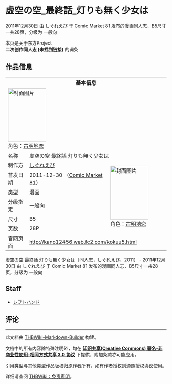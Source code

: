 # 虚空の空_最終話_灯りも無く少女は

<!-- source html: G:\repos\THBWiki-Markdown-Builder\THBWikiMarkdown\Temp\main\d\d0\ns0%3A%E8%99%9A%E7%A9%BA%E3%81%AE%E7%A9%BA_%E6%9C%80%E7%B5%82%E8%A9%B1_%E7%81%AF%E3%82%8A%E3%82%82%E7%84%A1%E3%81%8F%E5%B0%91%E5%A5%B3%E3%81%AF.html -->

2011年12月30日 由 しぐれえび 于 Comic Market 81 发布的漫画同人志，B5尺寸一共28页，分级为 一般向

本页是关于东方Project  
 **二次创作同人志 (未找到链接)** 的词条
## 作品信息

<table><tbody><tr><th colspan="3">基本信息</th></tr><tr><td class="cover-artwork-mobile" colspan="2"><a href="./文件-虚空の空_最終話_灯りも無く少女は封面.jpg.md" class="image" title="封面图片"><img alt="封面图片" src="https://upload.thwiki.cc/thumb/3/34/%E8%99%9A%E7%A9%BA%E3%81%AE%E7%A9%BA_%E6%9C%80%E7%B5%82%E8%A9%B1_%E7%81%AF%E3%82%8A%E3%82%82%E7%84%A1%E3%81%8F%E5%B0%91%E5%A5%B3%E3%81%AF%E5%B0%81%E9%9D%A2.jpg/119px-%E8%99%9A%E7%A9%BA%E3%81%AE%E7%A9%BA_%E6%9C%80%E7%B5%82%E8%A9%B1_%E7%81%AF%E3%82%8A%E3%82%82%E7%84%A1%E3%81%8F%E5%B0%91%E5%A5%B3%E3%81%AF%E5%B0%81%E9%9D%A2.jpg" decoding="async" loading="lazy" width="119" height="168" srcset="https://upload.thwiki.cc/thumb/3/34/%E8%99%9A%E7%A9%BA%E3%81%AE%E7%A9%BA_%E6%9C%80%E7%B5%82%E8%A9%B1_%E7%81%AF%E3%82%8A%E3%82%82%E7%84%A1%E3%81%8F%E5%B0%91%E5%A5%B3%E3%81%AF%E5%B0%81%E9%9D%A2.jpg/179px-%E8%99%9A%E7%A9%BA%E3%81%AE%E7%A9%BA_%E6%9C%80%E7%B5%82%E8%A9%B1_%E7%81%AF%E3%82%8A%E3%82%82%E7%84%A1%E3%81%8F%E5%B0%91%E5%A5%B3%E3%81%AF%E5%B0%81%E9%9D%A2.jpg 1.5x, https://upload.thwiki.cc/thumb/3/34/%E8%99%9A%E7%A9%BA%E3%81%AE%E7%A9%BA_%E6%9C%80%E7%B5%82%E8%A9%B1_%E7%81%AF%E3%82%8A%E3%82%82%E7%84%A1%E3%81%8F%E5%B0%91%E5%A5%B3%E3%81%AF%E5%B0%81%E9%9D%A2.jpg/238px-%E8%99%9A%E7%A9%BA%E3%81%AE%E7%A9%BA_%E6%9C%80%E7%B5%82%E8%A9%B1_%E7%81%AF%E3%82%8A%E3%82%82%E7%84%A1%E3%81%8F%E5%B0%91%E5%A5%B3%E3%81%AF%E5%B0%81%E9%9D%A2.jpg 2x" data-file-width="628" data-file-height="885"></a><div class="cover-char">角色：<a href="./古明地恋.md" title="古明地恋">古明地恋</a></div></td>
</tr><tr><td class="label">名称</td><td colspan="2"> 虚空の空 最終話 灯りも無く少女は </td></tr><tr><td class="label">制作方</td><td><a href="./しぐれえび.md" title="しぐれえび">しぐれえび</a></td><td class="cover-artwork" rowspan="6" style="min-width:168px;"><a href="./文件-虚空の空_最終話_灯りも無く少女は封面.jpg.md" class="image" title="封面图片"><img alt="封面图片" src="https://upload.thwiki.cc/thumb/3/34/%E8%99%9A%E7%A9%BA%E3%81%AE%E7%A9%BA_%E6%9C%80%E7%B5%82%E8%A9%B1_%E7%81%AF%E3%82%8A%E3%82%82%E7%84%A1%E3%81%8F%E5%B0%91%E5%A5%B3%E3%81%AF%E5%B0%81%E9%9D%A2.jpg/119px-%E8%99%9A%E7%A9%BA%E3%81%AE%E7%A9%BA_%E6%9C%80%E7%B5%82%E8%A9%B1_%E7%81%AF%E3%82%8A%E3%82%82%E7%84%A1%E3%81%8F%E5%B0%91%E5%A5%B3%E3%81%AF%E5%B0%81%E9%9D%A2.jpg" decoding="async" loading="lazy" width="119" height="168" srcset="https://upload.thwiki.cc/thumb/3/34/%E8%99%9A%E7%A9%BA%E3%81%AE%E7%A9%BA_%E6%9C%80%E7%B5%82%E8%A9%B1_%E7%81%AF%E3%82%8A%E3%82%82%E7%84%A1%E3%81%8F%E5%B0%91%E5%A5%B3%E3%81%AF%E5%B0%81%E9%9D%A2.jpg/179px-%E8%99%9A%E7%A9%BA%E3%81%AE%E7%A9%BA_%E6%9C%80%E7%B5%82%E8%A9%B1_%E7%81%AF%E3%82%8A%E3%82%82%E7%84%A1%E3%81%8F%E5%B0%91%E5%A5%B3%E3%81%AF%E5%B0%81%E9%9D%A2.jpg 1.5x, https://upload.thwiki.cc/thumb/3/34/%E8%99%9A%E7%A9%BA%E3%81%AE%E7%A9%BA_%E6%9C%80%E7%B5%82%E8%A9%B1_%E7%81%AF%E3%82%8A%E3%82%82%E7%84%A1%E3%81%8F%E5%B0%91%E5%A5%B3%E3%81%AF%E5%B0%81%E9%9D%A2.jpg/238px-%E8%99%9A%E7%A9%BA%E3%81%AE%E7%A9%BA_%E6%9C%80%E7%B5%82%E8%A9%B1_%E7%81%AF%E3%82%8A%E3%82%82%E7%84%A1%E3%81%8F%E5%B0%91%E5%A5%B3%E3%81%AF%E5%B0%81%E9%9D%A2.jpg 2x" data-file-width="628" data-file-height="885"></a><div class="cover-char">角色：<a href="./古明地恋.md" title="古明地恋">古明地恋</a></div></td>
</tr><tr><td class="label">首发日期</td><td>2011-12-30&#160;（<a href="/展会作品列表?e=Comic+Market%2381">Comic Market 81</a>）</td></tr><tr><td class="label">类型</td><td>漫画</td></tr><tr><td class="label">分级指定</td><td>一般向</td></tr><tr><td class="label">尺寸</td><td>B5</td></tr><tr><td class="label">页数</td><td>28P</td></tr>
<tr><td class="label">官网页面</td><td colspan="2"><a rel="nofollow" class="external free" href="http://kano12456.web.fc2.com/kokuu5.html">http://kano12456.web.fc2.com/kokuu5.html</a></td></tr></tbody></table>

虚空の空 最終話 灯りも無く少女は（同人志，しぐれえび，2011） - 2011年12月30日 由 しぐれえび 于 Comic Market 81 发布的漫画同人志，B5尺寸一共28页，分级为 一般向
## Staff
- [レフトハンド](./レフトハンド.md)

## 评论




---

此文档由 [THBWiki-Markdown-Builder](https://github.com/Delsin-Yu/THBWiki-Markdown-Builder) 构建。

文档中的所有内容除特殊注明外，均在 [**知识共享(Creative Commons) 署名-非商业性使用-相同方式共享 3.0 协议**](https://creativecommons.org/licenses/by-sa/3.0/deed.zh-hans) 下提供，附加条款亦可能应用。

引用类型与其他类型作品版权归原作者所有，如有作者授权则遵照授权协议使用。

详细请查阅 [THBWiki：免责声明](https://thbwiki.cc/THBWiki:%E5%85%8D%E8%B4%A3%E5%A3%B0%E6%98%8E)。

